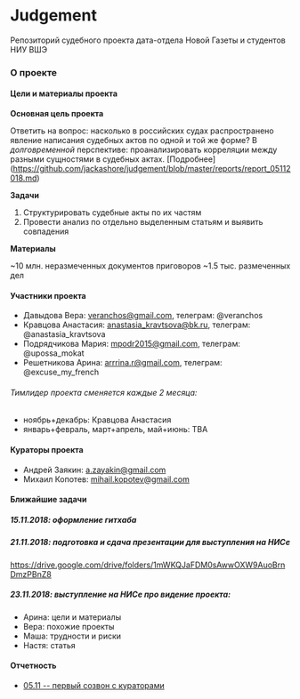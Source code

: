 # Judgement
Репозиторий судебного проекта дата-отдела Новой Газеты и студентов НИУ ВШЭ

### О проекте

#### Цели и материалы проекта

**Основная цель проекта**

Ответить на вопрос: насколько в российских судах распространено явление написания судебных актов по одной и той же форме?
В *долговременной* перспективе: проанализировать корреляции между разными сущностями в судебных актах.
[Подробнее] (https://github.com/jackashore/judgement/blob/master/reports/report_05112018.md)

**Задачи**

1) Структурировать судебные акты по их частям
2) Провести анализ по отдельно выделенным статьям и выявить совпадения

**Материалы**

~10 млн. неразмеченных документов приговоров
~1.5 тыс. размеченных дел

#### Участники проекта

- Давыдова Вера:  veranchos@gmail.com, телеграм: @veranchos
- Кравцова Анастасия: anastasia_kravtsova@bk.ru, телеграм: @anastasia_kravtsova
- Подрядчикова Мария: mpodr2015@gmail.com, телеграм: @upossa_mokat
- Решетникова Арина:  arrrina.r@gmail.com, телеграм: @excuse_my_french

###### Тимлидер проекта сменяется каждые 2 месяца:

- ноябрь+декабрь: Кравцова Анастасия
- январь+февраль, март+апрель, май+июнь: TBA

#### Кураторы проекта

- Андрей Заякин:  a.zayakin@gmail.com
- Михаил Копотев: mihail.kopotev@gmail.com

#### Ближайшие задачи

##### 15.11.2018: оформление гитхаба

##### 21.11.2018: подготовка и сдача презентации для выступления на НИСе

https://drive.google.com/drive/folders/1mWKQJaFDM0sAwwOXW9AuoBrnDmzPBnZ8

##### 23.11.2018: выступление на НИСе про видение проекта:

- Арина: цели и материалы
- Вера: похожие проекты
- Маша: трудности и риски
- Настя: статья

#### Отчетность

* [05.11 -- первый созвон с кураторами](reports/report_05112018.md)
